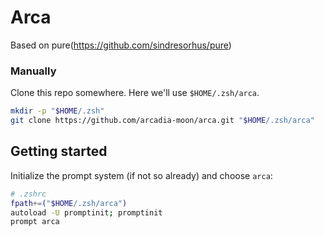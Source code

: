 # Arca

Based on pure(https://github.com/sindresorhus/pure)

### Manually

Clone this repo somewhere. Here we'll use `$HOME/.zsh/arca`.

```sh
mkdir -p "$HOME/.zsh"
git clone https://github.com/arcadia-moon/arca.git "$HOME/.zsh/arca"
```


## Getting started

Initialize the prompt system (if not so already) and choose `arca`:

```sh
# .zshrc
fpath+=("$HOME/.zsh/arca")
autoload -U promptinit; promptinit
prompt arca
```